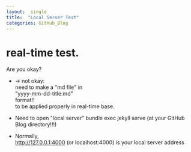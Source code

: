```yaml
---
layout:  single
title:  "Local Server Test"
categories: GitHub_Blog
---
```


# real-time test.

Are you okay?

- -> not okay:  
need to make a "md file" in  
"yyyy-mm-dd-title.md"  
format!!  
 to be applied properly in real-time base.

- Need to open "local server"
bundle exec jekyll serve (at your GitHub Blog directory!!!)

- Normally,  
http://127.0.0.1:4000  (or localhost:4000)
is your local server address